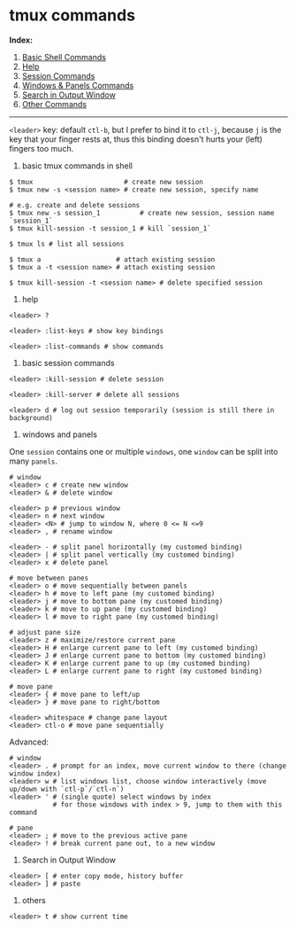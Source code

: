 tmux commands
===============

**Index:**

1. [Basic Shell Commands](#tmux_shell_commands)
1. [Help](#tmux_help)
1. [Session Commands](#tmux_session_commands)
1. [Windows & Panels Commands](#tmux_windows_panels_commands)
1. [Search in Output Window](#tmux_search)
1. [Other Commands](#tmux_other_commands)

------------------

`<leader>` key: default `ctl-b`, but I prefer to bind it to `ctl-j`, because
`j` is the key that your finger rests at, thus this binding doesn't hurts your
(left) fingers too much.

1. <a name="tmux_shell_commands">basic tmux commands in shell</a>
  ```shell
  $ tmux                       # create new session
  $ tmux new -s <session name> # create new session, specify name

  # e.g. create and delete sessions
  $ tmux new -s session_1          # create new session, session name `session_1`
  $ tmux kill-session -t session_1 # kill `session_1`
  
  $ tmux ls # list all sessions
  
  $ tmux a                   # attach existing session
  $ tmux a -t <session name> # attach existing session
  
  $ tmux kill-session -t <session name> # delete specified session
  ```

1. <a name="tmux_help">help</a>
  ```shell
  <leader> ?
  
  <leader> :list-keys # show key bindings
  
  <leader> :list-commands # show commands
  ```

1. <a name="tmux_session_commands">basic session commands</a>
  ```shell
  <leader> :kill-session # delete session
  
  <leader> :kill-server # delete all sessions
  
  <leader> d # log out session temporarily (session is still there in background)
  ```

1. <a name="tmux_windows_panels_commands">windows and panels</a>

  One `session` contains one or multiple `windows`, one `window` can be split
  into many `panels`.
  
  ```shell
  # window
  <leader> c # create new window
  <leader> & # delete window
  
  <leader> p # previous window
  <leader> n # next window
  <leader> <N> # jump to window N, where 0 <= N <=9
  <leader> , # rename window
  
  <leader> - # split panel horizontally (my customed binding)
  <leader> | # split panel vertically (my customed binding)
  <leader> x # delete panel
  
  # move between panes
  <leader> o # move sequentially between panels
  <leader> h # move to left pane (my customed binding)
  <leader> j # move to bottom pane (my customed binding)
  <leader> k # move to up pane (my customed binding)
  <leader> l # move to right pane (my customed binding)
  
  # adjust pane size
  <leader> z # maximize/restore current pane
  <leader> H # enlarge current pane to left (my customed binding)
  <leader> J # enlarge current pane to bottom (my customed binding)
  <leader> K # enlarge current pane to up (my customed binding)
  <leader> L # enlarge current pane to right (my customed binding)

  # move pane
  <leader> { # move pane to left/up
  <leader> } # move pane to right/bottom
  
  <leader> whitespace # change pane layout
  <leader> ctl-o # move pane sequentially
  ```

  Advanced:

  ```shell
  # window
  <leader> . # prompt for an index, move current window to there (change window index)
  <leader> w # list windows list, choose window interactively (move up/down with `ctl-p`/`ctl-n`)
  <leader> ' # (single quote) select windows by index
             # for those windows with index > 9, jump to them with this command
  
  # pane
  <leader> ; # move to the previous active pane
  <leader> ! # break current pane out, to a new window
  ```

1. <a name="tmux_search">Search in Output Window</a>
  ```shell
  <leader> [ # enter copy mode, history buffer
  <leader> ] # paste
  ```

1. <a name="tmux_other_commands">others</a>
  ```shell
  <leader> t # show current time
  ```
